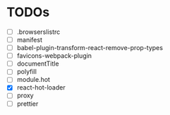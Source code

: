 # TODOs

- [ ] .browserslistrc
- [ ] manifest
- [ ] babel-plugin-transform-react-remove-prop-types
- [ ] favicons-webpack-plugin
- [ ] documentTitle
- [ ] polyfill
- [ ] module.hot
- [x] react-hot-loader
- [ ] proxy
- [ ] prettier
